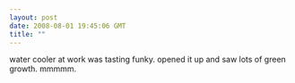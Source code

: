 ```yaml
---
layout: post
date: 2008-08-01 19:45:06 GMT
title: ""
---
```

water cooler at work was tasting funky. opened it up and saw lots of green growth. mmmmm.